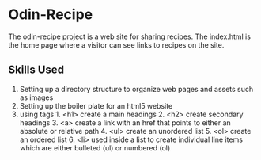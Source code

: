 # Odin-Recipe
The odin-recipe project is a web site for sharing recipes. The index.html is the home page where a visitor can see links to recipes on the site.

## Skills Used
  1. Setting up a directory structure to organize web pages and assets such as images
  2. Setting up the boiler plate for an html5 website
  3. using tags
    1. \<h1> create a main headings
    2. \<h2> create secondary headings
    3. \<a> create a link with an href that points to either an absolute or relative path
    4. \<ul> create an unordered list
    5. \<ol> create an ordered list
    6. \<li> used inside a list to create individual line items which are either bulleted (ul) or numbered (ol)
